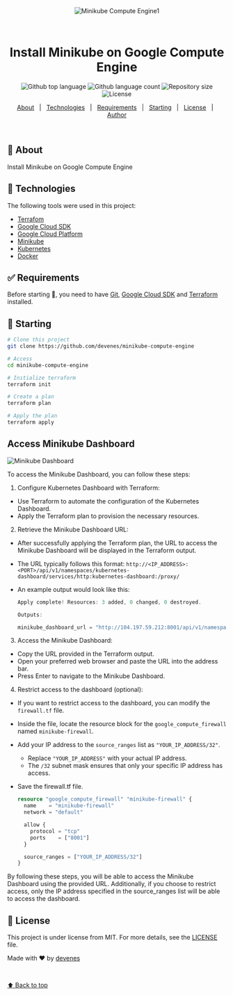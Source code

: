 <div align="center" id="top"> 
  <img src="./.github/minikube-banner.jpg" alt="Minikube Compute Engine1" />

&#xa0;

  <!-- <a href="https://minikubecomputeengine1.netlify.app">Demo</a> -->
</div>

<h1 align="center">Install Minikube on Google Compute Engine</h1>
<p align="center">
  <img alt="Github top language" src="https://img.shields.io/github/languages/top/devenes/minikube-compute-engine?color=56BEB8">
  <img alt="Github language count" src="https://img.shields.io/github/languages/count/devenes/minikube-compute-engine?color=56BEB8">
  <img alt="Repository size" src="https://img.shields.io/github/repo-size/devenes/minikube-compute-engine?color=56BEB8">
  <img alt="License" src="https://img.shields.io/github/license/devenes/minikube-compute-engine?color=56BEB8">
  <!-- <img alt="Github issues" src="https://img.shields.io/github/issues/devenes/minikube-compute-engine?color=56BEB8" /> -->
  <!-- <img alt="Github forks" src="https://img.shields.io/github/forks/devenes/minikube-compute-engine?color=56BEB8" /> -->
  <!-- <img alt="Github stars" src="https://img.shields.io/github/stars/devenes/minikube-compute-engine?color=56BEB8" /> -->
</p>

<!-- Status -->

<!-- <h4 align="center">
	🚧  Minikube Compute Engine1 🚀 Under construction...  🚧
</h4>

<hr> -->

<p align="center">
  <a href="#dart-about">About</a> &#xa0; | &#xa0; 
  <a href="#rocket-technologies">Technologies</a> &#xa0; | &#xa0;
  <a href="#white_check_mark-requirements">Requirements</a> &#xa0; | &#xa0;
  <a href="#checkered_flag-starting">Starting</a> &#xa0; | &#xa0;
  <a href="#memo-license">License</a> &#xa0; | &#xa0;
  <a href="https://github.com/devenes" target="_blank">Author</a>
</p>

<br>

## :dart: About

Install Minikube on Google Compute Engine

## :rocket: Technologies

The following tools were used in this project:

- [Terrafom](https://www.terraform.io/)
- [Google Cloud SDK](https://cloud.google.com/sdk/docs/quickstarts)
- [Google Cloud Platform](https://cloud.google.com/)
- [Minikube](https://minikube.sigs.k8s.io/docs/)
- [Kubernetes](https://kubernetes.io/)
- [Docker](https://www.docker.com/)

## :white_check_mark: Requirements

Before starting :checkered_flag:, you need to have [Git](https://git-scm.com), [Google Cloud SDK](https://cloud.google.com/sdk/docs/quickstarts) and [Terraform](https://www.terraform.io/) installed.

## :checkered_flag: Starting

```bash
# Clone this project
git clone https://github.com/devenes/minikube-compute-engine

# Access
cd minikube-compute-engine

# Inıtialize terraform
terraform init

# Create a plan
terraform plan

# Apply the plan
terraform apply
```

## Access Minikube Dashboard

![Minikube Dashboard](.github/minikube-dashboard.png)

To access the Minikube Dashboard, you can follow these steps:

1. Configure Kubernetes Dashboard with Terraform:

- Use Terraform to automate the configuration of the Kubernetes Dashboard.
- Apply the Terraform plan to provision the necessary resources.

2. Retrieve the Minikube Dashboard URL:

- After successfully applying the Terraform plan, the URL to access the Minikube Dashboard will be displayed in the Terraform output.
- The URL typically follows this format: `http://<IP_ADDRESS>:<PORT>/api/v1/namespaces/kubernetes-dashboard/services/http:kubernetes-dashboard:/proxy/`
- An example output would look like this:

  ```js
  Apply complete! Resources: 3 added, 0 changed, 0 destroyed.

  Outputs:

  minikube_dashboard_url = "http://104.197.59.212:8001/api/v1/namespaces/kubernetes-dashboard/services/http:kubernetes-dashboard:/proxy/"
  ```

3. Access the Minikube Dashboard:

- Copy the URL provided in the Terraform output.
- Open your preferred web browser and paste the URL into the address bar.
- Press Enter to navigate to the Minikube Dashboard.

4. Restrict access to the dashboard (optional):

- If you want to restrict access to the dashboard, you can modify the `firewall.tf` file.
- Inside the file, locate the resource block for the `google_compute_firewall` named `minikube-firewall`.
- Add your IP address to the `source_ranges` list as `"YOUR_IP_ADDRESS/32"`.
  - Replace `"YOUR_IP_ADDRESS"` with your actual IP address.
  - The `/32` subnet mask ensures that only your specific IP address has access.
- Save the firewall.tf file.

  ```tf
  resource "google_compute_firewall" "minikube-firewall" {
    name    = "minikube-firewall"
    network = "default"

    allow {
      protocol = "tcp"
      ports    = ["8001"]
    }

    source_ranges = ["YOUR_IP_ADDRESS/32"]
  }
  ```

By following these steps, you will be able to access the Minikube Dashboard using the provided URL. Additionally, if you choose to restrict access, only the IP address specified in the source_ranges list will be able to access the dashboard.

## :memo: License

This project is under license from MIT. For more details, see the [LICENSE](LICENSE) file.

Made with :heart: by <a href="https://github.com/devenes" target="_blank">devenes</a>

&#xa0;

<a href="#top">⬆️ Back to top</a>
